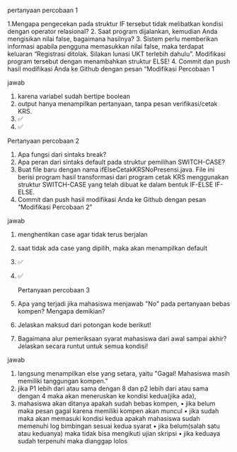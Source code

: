 pertanyaan percobaan 1

1.Mengapa pengecekan pada struktur IF tersebut tidak melibatkan kondisi dengan 
operator relasional?
2. Saat program dijalankan, kemudian Anda mengisikan nilai false, bagaimana hasilnya?
3. Sistem perlu memberikan informasi apabila pengguna memasukkan nilai false, maka 
terdapat keluaran “Registrasi ditolak. Silakan lunasi UKT terlebih dahulu”. Modifikasi 
program tersebut dengan menambahkan struktur ELSE!
4. Commit dan push hasil modifikasi Anda ke Github dengan pesan “Modifikasi 
Percobaan 1

jawab

1. karena variabel sudah bertipe boolean
2. output hanya menampilkan pertanyaan, tanpa pesan verifikasi/cetak KRS.
3. ✅
4. ✅



Pertanyaan percobaan 2

1. Apa fungsi dari sintaks break?
2. Apa peran dari sintaks default pada struktur pemilihan SWITCH-CASE?
3. Buat file baru dengan nama ifElseCetakKRSNoPresensi.java. File ini berisi program hasil 
transformasi dari program cetak KRS menggunakan struktur SWITCH-CASE yang telah 
dibuat ke dalam bentuk IF-ELSE IF-ELSE.
4. Commit dan push hasil modifikasi Anda ke Github dengan pesan “Modifikasi 
Percobaan 2”

jawab

1. menghentikan case agar tidak terus berjalan
2. saat tidak ada case yang dipilih, maka akan menampilkan default
3. ✅
4. ✅

   Pertanyaan percobaan 3

1. Apa yang terjadi jika mahasiswa menjawab "No" pada pertanyaan bebas kompen?
Mengapa demikian?
2. Jelaskan maksud dari potongan kode berikut!
3. Bagaimana alur pemeriksaan syarat mahasiswa dari awal sampai akhir? Jelaskan secara 
runtut untuk semua kondisi!

jawab

1. langsung menampilkan else yang setara, yaitu "Gagal! Mahasiswa masih memiliki tanggungan kompen."
2. jika P1 lebih dari atau sama dengan 8 dan p2 lebih dari atau sama dengan 4 maka akan meneruskan ke kondisi kedua(jika ada),
3. mahasiswa akan ditanya apakah sudah bebas kompen,
   • jika belum maka pesan gagal karena memiliki kompen akan muncul
   • jika sudah maka akan memasuki kondisi kedua
   apakah mahasiswa sudah memenuhi log bimbingan sesuai kedua syarat
   • jika belum(salah satu atau keduanya) maka tidak bisa mengikuti ujian skripsi
   • jika keduaya sudah terpenuhi maka dianggap lolos
